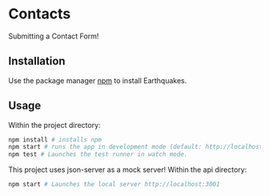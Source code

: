# Contacts

Submitting a Contact Form!

## Installation

Use the package manager [npm](https://www.npmjs.com/get-npm) to install Earthquakes.

## Usage

Within the project directory:
```python
npm install # installs npm
npm start # runs the app in development mode (default: http://localhost:3000)
npm test # Launches the test runner in watch mode.
```

This project uses json-server as a mock server!
Within the api directory:
```python
npm start # Launches the local server http://localhost:3001
```